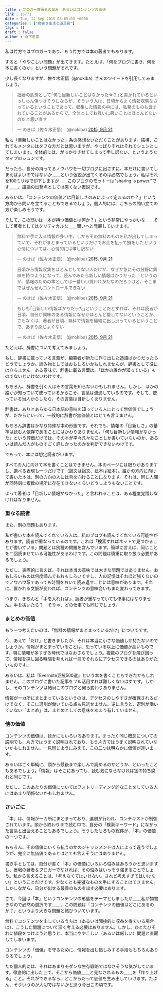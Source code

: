 ```yaml
---
title : ブロガー兼著者の悩み　あるいはコンテンツの価値
link : 16771
date : Tue, 22 Sep 2015 03:05:09 +0000
categories : ["物書き生活と道具箱"]
tags : []
draft : false
author : 倉下忠憲
---
```


私は片方ではブロガーであり、もう片方では本の著者でもあります。

すると「ややこしい問題」が出てきます。たとえば、「何をブログに書き、何を本に書くのか」という問題がそれです。

少し長くなりますが、佐々木正悟（@nokiba）さんのツイートを引用してみましょう。

<blockquote class="twitter-tweet" lang="ja"><p lang="ja" dir="ltr">拙著の感想として｢何も目新しいことはなかった☆２｣と書かれているといっしゅん傷つきそうになるが、そういう人は、日頃からよく情報収集なさっているということであって、収集した情報の中には、私発のものも含まれていることがあるからで、全体としてお互いに悪いことはほとんどないのだと思い直す</p>&mdash; のきば（佐々木正悟） (@nokiba) <a href="https://twitter.com/nokiba/status/646100618700963840">2015, 9月 21</a></blockquote>
<script async src="//platform.twitter.com/widgets.js" charset="utf-8"></script>

私も「目新しいことはなかった」系の感想をいただくことがあります。結構、これでもメンタルはタフな方だとは思いますが、やっぱりそれはそれでシュンとしてしまいます。全体的には、がっかりさせてしまって申し訳ない、というようなタイプのシュンです。

だったら、自分の持ってるノウハウを一切ブログに出さずに、本だけに書いてしまえばよいのではないか＿＿という仮説が出てくるのは必然でしょう。私はそれを100ミリ秒で却下しますが＿＿このブログのモットーは"sharing is power."です＿＿、議論の出発点としては悪くない仮説です。

あるいは、「コンテンツの価値とは目新しさのみによって定まるのか？」という方向から問いを立てることもできるでしょう。個人的には、こちらの問い立ての方が楽しめそうです。

そして、この問いは「本が持つ価値とは何か？」という非常にやっかいな＿＿そして著者としてはクリティカルな＿＿問いへと発展していきます。

<blockquote class="twitter-tweet" lang="ja"><p lang="ja" dir="ltr">無料で手に入る情報が多い中、しかもその無料のものを私が出してしまっていて、それがまとまっているというだけでお金を払って損をしたという心情については、心情的には申し訳ない</p>&mdash; のきば（佐々木正悟） (@nokiba) <a href="https://twitter.com/nokiba/status/646100757264003072">2015, 9月 21</a></blockquote>
<script async src="//platform.twitter.com/widgets.js" charset="utf-8"></script>

<blockquote class="twitter-tweet" lang="ja"><p lang="ja" dir="ltr">日頃から情報収集をほとんどしてない人だけが、なぜか急にその分野に興味を持つようになって、読んでみたら新しい情報ばかりだった！というのが、情報のための本としては一番いい買われかたなのだろうけど、そこまではぜんぜんコントロールできない</p>&mdash; のきば（佐々木正悟） (@nokiba) <a href="https://twitter.com/nokiba/status/646101122290089988">2015, 9月 21</a></blockquote>
<script async src="//platform.twitter.com/widgets.js" charset="utf-8"></script>

<blockquote class="twitter-tweet" lang="ja"><p lang="ja" dir="ltr">もしも｢目新しい情報ばかりだった｣ということだとすれば、それは読者が日頃、自分が興味のある情報になぜかほとんど接してないということか、さもなくば、著者が日頃、無料で情報を極端に出し渋っているということで、あまり感じよくない</p>&mdash; のきば（佐々木正悟） (@nokiba) <a href="https://twitter.com/nokiba/status/646101620485320704">2015, 9月 21</a></blockquote>
<script async src="//platform.twitter.com/widgets.js" charset="utf-8"></script>

たとえば、辞書について考えてみましょう。

もし、辞書に載っている言葉が、編纂者が新たに作り出した造語ばかりだったらどうでしょうか。読み物としてはおもしろいかもしれませんが、辞書として役には立ちません。ある意味で、辞書に載る言葉は、「ほかの誰かが知っている」ものでないといけないわけです。

もちろん、辞書を引く人はその言葉を知らないかもしれません。しかし、ほかの誰かが知っていて使っているからこそ、言葉は流通しているのです。そして、使っている当人からしたら、その言葉は目新しくありません。

辞書は、ありとあらゆる日本語の意味を知っている人にとって無価値でしょうが、だからといって、一般的に辞書が無価値とはとても言えません。

もちろん辞書はかなり特殊な本の形態です。それでも、情報の「目新しさ」の基準は読む人依存であることにはかわりありません。「何も目新しい情報がなかった」という評価だけでは、その本が平々凡々なことしか書いていないのか、あるいは読んだ人がものすごく詳しかったのかを判断できないわけです。

でもって、本には想定読者がいます。

すべての人に向けて本を書くことはできません。本のページには限りがありますし、選べる表現も一つだけです（論文は論文、絵本は絵本）。誰かの方向に向けて書いた本は、別の方向の人には背を向けることになります。それは、同じ人間が同時刻に複数の場所に存在できないくらいどうしようもないことです。

よって著者は「目新しい情報がなかった」と言われることは、ある程度覚悟しなければなりません。

<H3>重なる読者</H3>

また、別の問題もあります。

私が書いた本を読んでくれている人は、私のブログも読んでくれている可能性があります。読者が重なっているのです。これは「検索すればネットで見つかることが書いている」問題とは別種の問題を含んでいます。簡単に言えば、同じことを二回読ませている可能性があるわけです。この問題は慎重に取り扱う必要があるでしょう。

ただし、実際的に言えば、それは本当の意味では大きな問題ではありません。おもしろいものは何度読んでもおもしろいですし、人の記憶はそれほど強くないのでノウハウ系であっても時間をおいて読み返すことには意味があります。それに、置かれる文脈が変われば、コンテンツの意味合いもまた変わってきます。

つまり、きちんと「手を入れれば」、読者が重なっていても惨事にはなりません。手を抜いたら？　そりゃ、どの仕事でも同じでしょう。

<H3>まとめの価値</H3>

もう一つ考えたいのは、「無料の情報がまとまっているだけ」についてです。

今、あえて「だけ」と書きましたが、それは本当に小さな価値しか持たないのでしょうか。情報がまとまっていることは、思っている以上に価値が高いものです。特に情報が多すぎる時代ではなおさらでしょう。複数のブログを飛び回って、情報を探し回る時間を考えれば一冊でそれらにアクセスできるのはありがたいものです。

あるいは、私は『Evernote豆技500選』という本を書くこともできたかもしれません。このブログに書いた記事をフル活用すれば難しくないはずです。しかし、そのコンテンツは結局このブログと何ら変わりありません。

情報が一カ所にまとまっているというのは、アクセスのしやすさが確保されるだけでなく、そこに選別が働いている点も見逃せません。逆に言うと、選別が働いていない「まとめ」は、まとめとしての意味をあまり有していません。

<H3>他の価値</H3>

コンテンツの価値は、ほかにもいろいろあります。まったく同じ概念についての説明でも、片方ではうまく説明されており、もう片方ではうまく説明されていないかもしれません。一見同じようにみえて、この二つは明らかに価値が違います。

あるいはごく単純に、頭から最後まで楽しんで読めるのかどうか、といったこともあるでしょう。「情報」はそこにあっても、読む気にならなければ宝の持ち腐れと同じです。

ただし、このあたりの価値についてはフォトリーディング的なことをしている人にはあまり関係ないかもしれません。

<H3>さいごに</H3>

「本」は、情報が一カ所にまとまっており、選別が行われ、コンテキストが制御されています。頭から終わりまで読む中で、自分の「検索キーワード」になかった言葉と出会えることもあるでしょう。そうしたもろもの総体が、「本」の価値の一つです。

もちろん、その価値にいくら払うのかのジャッジメントは人によって違うでしょうが、完全に無価値であるとはとても言えそうにはありません。

書き手としては、自分が書く「本」の価値にいろいろ悩みはあろうかと思いますし、歴戦の著者＆ブロガーでなければ、その悩みはいっそう強まることでしょう。私から言えることは、「考えなくてはいけない。されど考えすぎてはいけない」ということだけです。少なくとも完璧なものを手にすることはできません。しかしながら、自分が出せる最善のものを出す必要はあります。

さて、今回は「本」というコンテンツの形態をテーマとしましたが＿＿私が物書きなので必然の選択です＿＿、この問題は「コンテンツの価値はどこにあるのか？」というより大きな問題と結びついています。

無料でコンテンツを出しているうちは（あるいは間接的に収益を得ている場合は）、こうした問題について深く考える必要はありません。しかし、ひとたびそれに値段をつけようと思うと、本当にややこしい（あるいは厳しい）問題と直面してしまいます。

コンテンツの「価値」を守るために、情報を出し惜しみする手段ももちろんありうるでしょう。

ただ個人的には、それはあまりモダンな生存戦略ではなさそうな気がしています。徹底的に出した上で、そこから価値＿＿と見なされるもの＿＿を「作り上げる」こと。それができるなら、どこからだって価値を生み出していけます。たぶん、そういうのが大切ではないかと思う今日この頃です。

